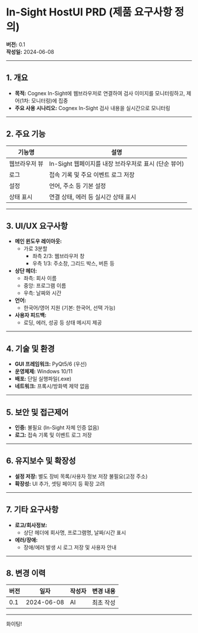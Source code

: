 # In-Sight HostUI PRD (제품 요구사항 정의)

**버전:** 0.1  
**작성일:** 2024-06-08

---

## 1. 개요
- **목적:** Cognex In-Sight에 웹브라우저로 연결하여 검사 이미지를 모니터링하고, 제어(1차: 모니터링)에 집중
- **주요 사용 시나리오:** Cognex In-Sight 검사 내용을 실시간으로 모니터링

---

## 2. 주요 기능
| 기능명         | 설명                                                         |
|----------------|--------------------------------------------------------------|
| 웹브라우저 뷰  | In-Sight 웹페이지를 내장 브라우저로 표시 (단순 뷰어)         |
| 로그           | 접속 기록 및 주요 이벤트 로그 저장                           |
| 설정           | 언어, 주소 등 기본 설정                                      |
| 상태 표시      | 연결 상태, 에러 등 실시간 상태 표시                          |

---

## 3. UI/UX 요구사항
- **메인 윈도우 레이아웃:**
  - 가로 3분할
    - 좌측 2/3: 웹브라우저 창
    - 우측 1/3: 주소창, 그리드 박스, 버튼 등
- **상단 헤더:**
  - 좌측: 회사 이름
  - 중앙: 프로그램 이름
  - 우측: 날짜와 시간
- **언어:**
  - 한국어/영어 지원 (기본: 한국어, 선택 가능)
- **사용자 피드백:**
  - 로딩, 에러, 성공 등 상태 메시지 제공

---

## 4. 기술 및 환경
- **GUI 프레임워크:** PyQt5/6 (우선)
- **운영체제:** Windows 10/11
- **배포:** 단일 실행파일(.exe)
- **네트워크:** 프록시/방화벽 제약 없음

---

## 5. 보안 및 접근제어
- **인증:** 불필요 (In-Sight 자체 인증 없음)
- **로그:** 접속 기록 및 이벤트 로그 저장

---

## 6. 유지보수 및 확장성
- **설정 저장:** 별도 장비 목록/사용자 정보 저장 불필요(고정 주소)
- **확장성:** UI 추가, 셋팅 페이지 등 확장 고려

---

## 7. 기타 요구사항
- **로고/회사정보:**
  - 상단 헤더에 회사명, 프로그램명, 날짜/시간 표시
- **에러/장애:**
  - 장애/에러 발생 시 로그 저장 및 사용자 안내

---

## 8. 변경 이력
| 버전 | 일자       | 작성자 | 변경 내용         |
|------|------------|--------|------------------|
| 0.1  | 2024-06-08 | AI     | 최초 작성        |

---

화이팅! 